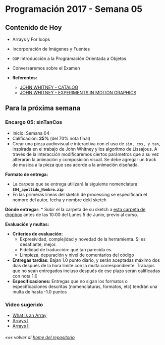 # Programación 2017 - Semana 05
## Contenido de Hoy
* Arrays y For loops
* Incorporación de Imágenes y Fuentes
* `OOP` Introducción a la Programación Orientada a Objetos
* Conversaremos sobre el Examen

* **Referentes:**
  * [JOHN WHITNEY - CATALOG](https://www.youtube.com/watch?v=TbV7loKp69s)
  * [JOHN WHITNEY - EXPERIMENTS IN MOTION GRAPHICS](https://www.youtube.com/watch?v=TbV7loKp69s)

## Para la próxima semana
### Encargo 05: sinTanCos
  * Inicio: Semana 04
  * Calificación: **25%** (del 70% nota final)
  * Crear una pieza audiovisual e interactiva con el uso de `sin, cos, y tan`, inspirada en el trabajo de John Whitney y los algoritmo de Lissajous. A través de la interacción modificaremos ciertos parámetros que a su vez alterarán la animación y composición visual.
  Se debe agregar un track de musica a la pieza que sea acorde a la animación diseñada.

  **Formato de entrega:**
  * La carpeta que se entrega utilizará la siguiente nomenclatura: **`E04_apellido_Nombre.zip`**
  * En las primeras líneas del sketch de processing se especificará el nombre del autor, fecha y nombre dekl sketch

  **Dónde entregar:**
    * Subir el la carpeta de su sketch a [esta carpeta de dropbox](https://www.dropbox.com/request/DzD9Hs8ScWzIFVzJfbT5) antes de las 10:00 del Lunes 5 de Junio, previo al curso.


  **Evaluación y multas:**
  * **Criterios de evaluación:**
  	* Expresividad, complejidad y novedad de la herramienta. Si es desafiante, mejor.
  	* Fidelidad de traducción: qué tan parecida es.
  	* Limpieza, depuración y nivel de comentarios del código
  * **Entregas tardías:**
  Bajan 1.0 punto diario, y serán aceptadas máximo dos días después de la hora límite con la multa correspondiente. Trabajos que no sean entregados incluso después de ese plazo serán calificadas con nota 1.0
  * **Especificaciones:**
  Entregas que no sigan los formatos o especificaciones descritas (nomenclaturas, formatos, etc) tendrán una multa de hasta -1.0 puntos
  
### Video sugerido
* [What is an Array](https://www.youtube.com/watch?v=NptnmWvkbTw)
* [Arrays I](https://www.acamica.com/clases/391/programacion-creativa-con-processing/arrays)
* [Arrays II](https://www.acamica.com/clases/410/programacion-creativa-con-processing/arrays-ii)

###### *««« volver al [home del repositorio](https://github.com/Franzel/UDD_Programacion_2017_1sem)*
